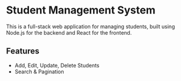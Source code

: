 # Student Management System

This is a full-stack web application for managing students, built using Node.js for the backend and React for the frontend.

## Features
- Add, Edit, Update, Delete Students
- Search & Pagination
